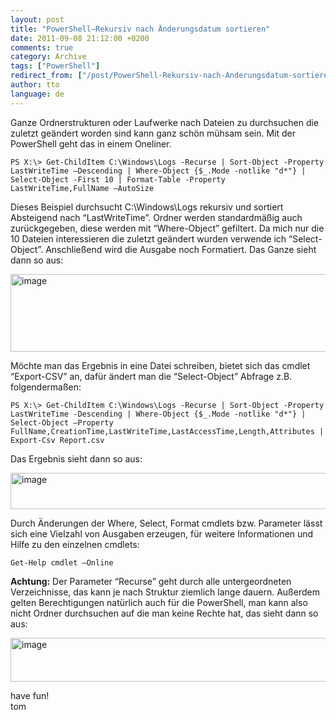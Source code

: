 ```yaml
---
layout: post
title: "PowerShell–Rekursiv nach Änderungsdatum sortieren"
date: 2011-09-08 21:12:00 +0200
comments: true
category: Archive
tags: ["PowerShell"]
redirect_from: ["/post/PowerShell-Rekursiv-nach-Anderungsdatum-sortieren", "/post/powershell-rekursiv-nach-anderungsdatum-sortieren"]
author: tto
language: de
---
```

<!-- more -->
<p>Ganze Ordnerstrukturen oder Laufwerke nach Dateien zu durchsuchen die zuletzt ge&auml;ndert worden sind kann ganz sch&ouml;n m&uuml;hsam sein. Mit der PowerShell geht das in einem Oneliner.</p>
<p><code>PS X:\&gt; Get-ChildItem C:\Windows\Logs -Recurse | Sort-Object -Property LastWriteTime &ndash;Descending | Where-Object {$_.Mode -notlike "d*"} | Select-Object -First 10 | Format-Table -Property LastWriteTime,FullName &ndash;AutoSize</code></p>
<p>Dieses Beispiel durchsucht C:\Windows\Logs rekursiv und sortiert Absteigend nach &ldquo;LastWriteTime&rdquo;. Ordner werden standardm&auml;&szlig;ig auch zur&uuml;ckgegeben, diese werden mit &ldquo;Where-Object&rdquo; gefiltert. Da mich nur die 10 Dateien interessieren die zuletzt ge&auml;ndert wurden verwende ich &ldquo;Select-Object&rdquo;. Anschlie&szlig;end wird die Ausgabe noch Formatiert. Das Ganze sieht dann so aus:</p>
<p><a href="/assets/archive/image_342.png"><img style="background-image: none; padding-left: 0px; padding-right: 0px; display: inline; padding-top: 0px; border-width: 0px;" title="image" src="/assets/archive/image_thumb_340.png" border="0" alt="image" width="644" height="124" /></a></p>
<p>M&ouml;chte man das Ergebnis in eine Datei schreiben, bietet sich das cmdlet &ldquo;Export-CSV&rdquo; an, daf&uuml;r &auml;ndert man die &ldquo;Select-Object&rdquo; Abfrage z.B. folgenderma&szlig;en:</p>
<p><code>PS X:\&gt; Get-ChildItem C:\Windows\Logs -Recurse | Sort-Object -Property LastWriteTime -Descending | Where-Object {$_.Mode -notlike "d*"} | Select-Object &ndash;Property FullName,CreationTime,LastWriteTime,LastAccessTime,Length,Attributes | Export-Csv Report.csv</code></p>
<p>Das Ergebnis sieht dann so aus:</p>
<p><a href="/assets/archive/image_343.png"><img style="background-image: none; padding-left: 0px; padding-right: 0px; display: inline; padding-top: 0px; border-width: 0px;" title="image" src="/assets/archive/image_thumb_341.png" border="0" alt="image" width="644" height="58" /></a></p>
<p>Durch &Auml;nderungen der Where, Select, Format cmdlets bzw. Parameter l&auml;sst sich eine Vielzahl von Ausgaben erzeugen, f&uuml;r weitere Informationen und Hilfe zu den einzelnen cmdlets:</p>
<p><code>Get-Help cmdlet &ndash;Online</code></p>
<p><strong>Achtung:</strong> Der Parameter &ldquo;Recurse&rdquo; geht durch alle untergeordneten Verzeichnisse, das kann je nach Struktur ziemlich lange dauern. Au&szlig;erdem gelten Berechtigungen nat&uuml;rlich auch f&uuml;r die PowerShell, man kann also nicht Ordner durchsuchen auf die man keine Rechte hat, das sieht dann so aus:</p>
<p><a href="/assets/archive/image_344.png"><img style="background-image: none; padding-left: 0px; padding-right: 0px; display: inline; padding-top: 0px; border: 0px;" title="image" src="/assets/archive/image_thumb_342.png" border="0" alt="image" width="644" height="70" /></a></p>
<p>have fun!    <br />tom</p>

